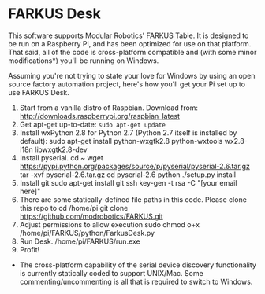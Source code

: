 FARKUS Desk
======

This software supports Modular Robotics' FARKUS Table.  It is designed to be
run on a Raspberry Pi, and has been optimized for use on that platform.  That
said, all of the code is cross-platform compatible and (with some minor modifications*)
you'll be running on Windows.

Assuming you're not trying to state your love for Windows by using an open source
factory automation project, here's how you'll get your Pi set up to use FARKUS Desk.

1. Start from a vanilla distro of Raspbian.  Download from: http://downloads.raspberrypi.org/raspbian_latest 
2. Get apt-get up-to-date:
        ```
        sudo apt-get update
        ```
3. Install wxPython 2.8 for Python 2.7 (Python 2.7 itself is installed by default):
        sudo apt-get install python-wxgtk2.8 python-wxtools wx2.8-i18n libwxgtk2.8-dev
4. Install pyserial.
        cd ~
        wget https://pypi.python.org/packages/source/p/pyserial/pyserial-2.6.tar.gz
        tar -xvf pyserial-2.6.tar.gz
        cd pyserial-2.6
        python ./setup.py install
5. Install git
        sudo apt-get install git
        ssh key-gen -t rsa -C "[your email here]"
6. There are some statically-defined file paths in this code.  Please clone this repo to
        cd /home/pi
        git clone https://github.com/modrobotics/FARKUS.git
7. Adjust permissions to allow execution
        sudo chmod o+x /home/pi/FARKUS/python/FarkusDesk.py
8. Run Desk.
        /home/pi/FARKUS/run.exe
9. Profit!

* The cross-platform capability of the serial device discovery functionality
  is currently statically coded to support UNIX/Mac.  Some commenting/uncommenting
  is all that is required to switch to Windows.